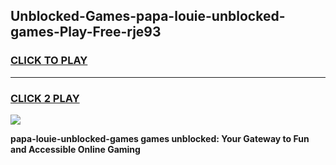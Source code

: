
## Unblocked-Games-papa-louie-unblocked-games-Play-Free-rje93
<h3>
<a href="https://premium76.site?title=papa-louie-unblocked-games&ref=18A1">CLICK TO PLAY</a></h3>
<hr>

<h3>
<a href="https://premium76.site?title=papa-louie-unblocked-games&ref=18A1">CLICK 2 PLAY</a>
  
</h3>

<a href="https://premium76.site?title=papa-louie-unblocked-games&ref=18A1"><img src="https://clearcache.store/games.png"></a>


**papa-louie-unblocked-games games unblocked: Your Gateway to Fun and Accessible Online Gaming**
